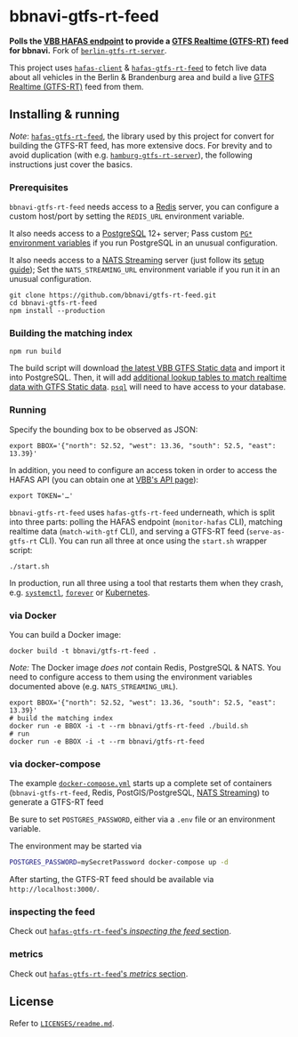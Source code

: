# bbnavi-gtfs-rt-feed

**Polls the [VBB HAFAS endpoint](https://github.com/public-transport/vbb-hafas) to provide a [GTFS Realtime (GTFS-RT)](https://gtfs.org/reference/realtime/v2/) feed for bbnavi.** Fork of [`berlin-gtfs-rt-server`](https://github.com/derhuerst/berlin-gtfs-rt-server).

This project uses [`hafas-client`](https://github.com/public-transport/hafas-client) & [`hafas-gtfs-rt-feed`](https://github.com/derhuerst/hafas-gtfs-rt-feed) to fetch live data about all vehicles in the Berlin & Brandenburg area and build a live [GTFS Realtime (GTFS-RT)](https://developers.google.com/transit/gtfs-realtime/) feed from them.


## Installing & running

*Note*: [`hafas-gtfs-rt-feed`](https://github.com/derhuerst/hafas-gtfs-rt-feed), the library used by this project for convert for building the GTFS-RT feed, has more extensive docs. For brevity and to avoid duplication (with e.g. [`hamburg-gtfs-rt-server`](https://github.com/derhuerst/hamburg-gtfs-rt-server)), the following instructions just cover the basics.

### Prerequisites

`bbnavi-gtfs-rt-feed` needs access to a [Redis](https://redis.io/) server, you can configure a custom host/port by setting the `REDIS_URL` environment variable.

It also needs access to a [PostgreSQL](https://www.postgresql.org) 12+ server; Pass custom [`PG*` environment variables](https://www.postgresql.org/docs/12/libpq-envars.html) if you run PostgreSQL in an unusual configuration.

It also needs access to a [NATS Streaming](https://docs.nats.io/nats-streaming-concepts/intro) server (just follow its [setup guide](https://docs.nats.io/nats-streaming-server/run)); Set the `NATS_STREAMING_URL` environment variable if you run it in an unusual configuration.

```shell
git clone https://github.com/bbnavi/gtfs-rt-feed.git
cd bbnavi-gtfs-rt-feed
npm install --production
```

### Building the matching index

```shell
npm run build
```

The build script will download [the latest VBB GTFS Static data](https://vbb-gtfs.jannisr.de/latest/) and import it into PostgreSQL. Then, it will add [additional lookup tables to match realtime data with GTFS Static data](https://github.com/derhuerst/match-gtfs-rt-to-gtfs). [`psql`](https://www.postgresql.org/docs/current/app-psql.html) will need to have access to your database.

### Running

Specify the bounding box to be observed as JSON:

```shell
export BBOX='{"north": 52.52, "west": 13.36, "south": 52.5, "east": 13.39}'
```

In addition, you need to configure an access token in order to access the HAFAS API (you can obtain one at [VBB's API page](https://www.vbb.de/vbb-services/api-open-data/api/)):

```shell
export TOKEN='…'
```

`bbnavi-gtfs-rt-feed` uses `hafas-gtfs-rt-feed` underneath, which is split into three parts: polling the HAFAS endpoint (`monitor-hafas` CLI), matching realtime data (`match-with-gtf` CLI), and serving a GTFS-RT feed (`serve-as-gtfs-rt` CLI). You can run all three at once using the `start.sh` wrapper script:

```shell
./start.sh
```

In production, run all three using a tool that restarts them when they crash, e.g. [`systemctl`](https://www.digitalocean.com/community/tutorials/how-to-use-systemctl-to-manage-systemd-services-and-units), [`forever`](https://github.com/foreversd/forever#readme) or [Kubernetes](https://kubernetes.io).

### via Docker

You can build a Docker image:

```shell
docker build -t bbnavi/gtfs-rt-feed .
```

*Note:* The Docker image *does not* contain Redis, PostgreSQL & NATS. You need to configure access to them using the environment variables documented above (e.g. `NATS_STREAMING_URL`).

```shell
export BBOX='{"north": 52.52, "west": 13.36, "south": 52.5, "east": 13.39}'
# build the matching index
docker run -e BBOX -i -t --rm bbnavi/gtfs-rt-feed ./build.sh
# run
docker run -e BBOX -i -t --rm bbnavi/gtfs-rt-feed
```

### via docker-compose

The example [`docker-compose.yml`](docker-compose.yml) starts up a complete set of containers (`bbnavi-gtfs-rt-feed`, Redis, PostGIS/PostgreSQL, [NATS Streaming](https://docs.nats.io/nats-streaming-concepts/intro)) to generate a GTFS-RT feed

Be sure to set `POSTGRES_PASSWORD`, either via a `.env` file or an environment variable.

The environment may be started via

```sh
POSTGRES_PASSWORD=mySecretPassword docker-compose up -d
```

After starting, the GTFS-RT feed should be available via `http://localhost:3000/`.

### inspecting the feed

Check out [`hafas-gtfs-rt-feed`'s *inspecting the feed* section](https://github.com/derhuerst/hafas-gtfs-rt-feed/blob/master/readme.md#inspecting-the-feed).

### metrics

Check out [`hafas-gtfs-rt-feed`'s *metrics* section](https://github.com/derhuerst/hafas-gtfs-rt-feed/blob/master/readme.md#metrics).


## License

Refer to [`LICENSES/readme.md`](LICENSES/readme.md).
